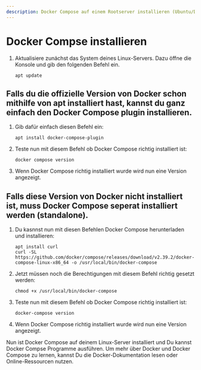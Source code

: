 ```yaml
---
description: Docker Compose auf einem Rootserver installieren (Ubuntu/Debian)
---
```


# Docker Compse installieren

1. Aktualisiere zunächst das System deines Linux-Servers. Dazu öffne die Konsole und gib den folgenden Befehl ein.

    ```
    apt update
    ```

## Falls du die offizielle Version von Docker schon mithilfe von apt installiert hast, kannst du ganz einfach den Docker Compose plugin installieren. 

1. Gib dafür einfach diesen Befehl ein:

    ```
    apt install docker-compose-plugin
    ```

2. Teste nun mit diesem Befehl ob Docker Compose richtig installiert ist:

    ```
    docker compose version
    ```

3. Wenn Docker Compose richtig installiert wurde wird nun eine Version angezeigt.
   
## Falls diese Version von Docker nicht installiert ist, muss Docker Compose seperat installiert werden (standalone).

1. Du kasnnst nun mit diesen Befehlen Docker Compose herunterladen und installieren:

   ```
   apt install curl
   curl -SL https://github.com/docker/compose/releases/download/v2.39.2/docker-compose-linux-x86_64 -o /usr/local/bin/docker-compose
   ```

2. Jetzt müssen noch die Berechtigungen mit diesem Befehl richtig gesetzt werden:

   ```
   chmod +x /usr/local/bin/docker-compose
   ```

3. Teste nun mit diesem Befehl ob Docker Compose richtig installiert ist:

   ```
   docker-compose version
   ```

4. Wenn Docker Compose richtig installiert wurde wird nun eine Version angezeigt.

Nun ist Docker Compose auf deinem Linux-Server installiert und Du kannst Docker Compse Programme ausführen. Um mehr über Docker und Docker Compose zu lernen, kannst Du die Docker-Dokumentation lesen oder Online-Ressourcen nutzen.

